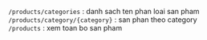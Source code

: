 `/products/categories` : danh sach ten phan loai san pham  
`/products/category/{category}` : san phan theo category  
`/products` : xem toan bo san pham   
